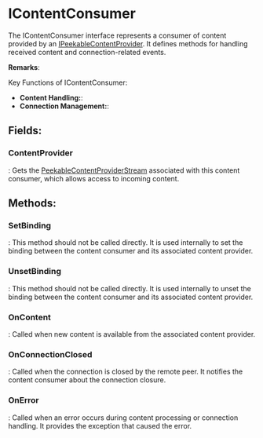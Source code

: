 # IContentConsumer

The IContentConsumer interface represents a consumer of content provided by an [IPeekableContentProvider](../Tcp/IPeekableContentProvider.md). It defines methods for handling received content and connection-related events. 

**Remarks**:

Key Functions of IContentConsumer: 

- **Content Handling:**: 
- **Connection Management:**: 



## **Fields**:
### **ContentProvider**
: Gets the [PeekableContentProviderStream](../Streams/PeekableContentProviderStream.md) associated with this content consumer, which allows access to incoming content. 
## **Methods**:

### **SetBinding**
: This method should not be called directly. It is used internally to set the binding between the content consumer and its associated content provider. 

### **UnsetBinding**
: This method should not be called directly. It is used internally to unset the binding between the content consumer and its associated content provider. 

### **OnContent**
: Called when new content is available from the associated content provider. 

### **OnConnectionClosed**
: Called when the connection is closed by the remote peer. It notifies the content consumer about the connection closure. 

### **OnError**
: Called when an error occurs during content processing or connection handling. It provides the exception that caused the error. 